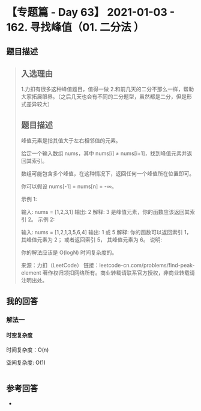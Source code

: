 # 【专题篇 - Day 63】 2021-01-03 - 162. 寻找峰值（01. 二分法 ）

## 题目描述

> ## 入选理由
>
> 1.力扣有很多这种峰值题目，值得一做
> 2.和前几天的二分不那么一样，帮助大家拓展眼界。（之后几天也会有不同的二分题型，虽然都是二分，但是形式差异较大）
>
> ## 题目描述
>
> 峰值元素是指其值大于左右相邻值的元素。
>
> 给定一个输入数组 nums，其中 nums[i] ≠ nums[i+1]，找到峰值元素并返回其索引。
>
> 数组可能包含多个峰值，在这种情况下，返回任何一个峰值所在位置即可。
>
> 你可以假设 nums[-1] = nums[n] = -∞。
>
> 示例 1:
>
> 输入: nums = [1,2,3,1]
> 输出: 2
> 解释: 3 是峰值元素，你的函数应该返回其索引 2。
> 示例 2:
>
> 输入: nums = [1,2,1,3,5,6,4]
> 输出: 1 或 5
> 解释: 你的函数可以返回索引 1，其峰值元素为 2；
> 或者返回索引 5， 其峰值元素为 6。
> 说明:
>
> 你的解法应该是 O(logN) 时间复杂度的。
>
> 来源：力扣（LeetCode）
> 链接：leetcode-cn.com/problems/find-peak-element
> 著作权归领扣网络所有。商业转载请联系官方授权，非商业转载请注明出处。

## 我的回答

### 解法一

#### 时空复杂度

时间复杂度：O(n)

空间复杂度:   O(1)

```js

```



## 参考回答

- 
